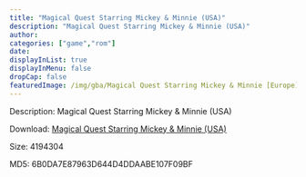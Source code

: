 ```yaml
---
title: "Magical Quest Starring Mickey & Minnie (USA)"
description: "Magical Quest Starring Mickey & Minnie (USA)"
author: 
categories: ["game","rom"]
date: 
displayInList: true
displayInMenu: false
dropCap: false
featuredImage: /img/gba/Magical Quest Starring Mickey & Minnie [Europe].jpg
---
```


Description: Magical Quest Starring Mickey & Minnie (USA)

Download: <a style="text-decoration:underline;" href="https://mega.nz/#!GGRiVabL!ebfCM8ltPj6Ta-lDv6DgnPGrFtdFeRomUmeSCVJRC3E" target = "_blank" rel = "nofollow" > Magical Quest Starring Mickey & Minnie (USA)</a>

Size: 4194304

MD5: 6B0DA7E87963D644D4DDAABE107F09BF

